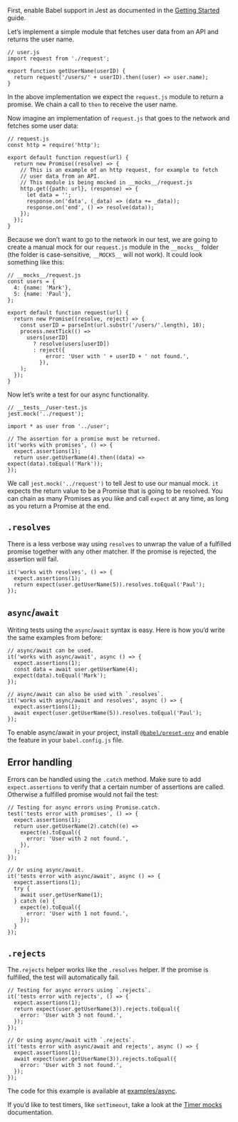 First, enable Babel support in Jest as documented in the [Getting Started](GettingStarted.md#using-babel) guide.

Let’s implement a simple module that fetches user data from an API and returns the user name.

    // user.js
    import request from './request';

    export function getUserName(userID) {
      return request('/users/' + userID).then((user) => user.name);
    }

In the above implementation we expect the `request.js` module to return a promise. We chain a call to `then` to receive the user name.

Now imagine an implementation of `request.js` that goes to the network and fetches some user data:

    // request.js
    const http = require('http');

    export default function request(url) {
      return new Promise((resolve) => {
        // This is an example of an http request, for example to fetch
        // user data from an API.
        // This module is being mocked in __mocks__/request.js
        http.get({path: url}, (response) => {
          let data = '';
          response.on('data', (_data) => (data += _data));
          response.on('end', () => resolve(data));
        });
      });
    }

Because we don’t want to go to the network in our test, we are going to create a manual mock for our `request.js` module in the `__mocks__` folder (the folder is case-sensitive, `__MOCKS__` will not work). It could look something like this:

    // __mocks__/request.js
    const users = {
      4: {name: 'Mark'},
      5: {name: 'Paul'},
    };

    export default function request(url) {
      return new Promise((resolve, reject) => {
        const userID = parseInt(url.substr('/users/'.length), 10);
        process.nextTick(() =>
          users[userID]
            ? resolve(users[userID])
            : reject({
                error: 'User with ' + userID + ' not found.',
              }),
        );
      });
    }

Now let’s write a test for our async functionality.

    // __tests__/user-test.js
    jest.mock('../request');

    import * as user from '../user';

    // The assertion for a promise must be returned.
    it('works with promises', () => {
      expect.assertions(1);
      return user.getUserName(4).then((data) => expect(data).toEqual('Mark'));
    });

We call `jest.mock('../request')` to tell Jest to use our manual mock. `it` expects the return value to be a Promise that is going to be resolved. You can chain as many Promises as you like and call `expect` at any time, as long as you return a Promise at the end.

## `.resolves`

There is a less verbose way using `resolves` to unwrap the value of a fulfilled promise together with any other matcher. If the promise is rejected, the assertion will fail.

    it('works with resolves', () => {
      expect.assertions(1);
      return expect(user.getUserName(5)).resolves.toEqual('Paul');
    });

## `async`/`await`

Writing tests using the `async`/`await` syntax is easy. Here is how you’d write the same examples from before:

    // async/await can be used.
    it('works with async/await', async () => {
      expect.assertions(1);
      const data = await user.getUserName(4);
      expect(data).toEqual('Mark');
    });

    // async/await can also be used with `.resolves`.
    it('works with async/await and resolves', async () => {
      expect.assertions(1);
      await expect(user.getUserName(5)).resolves.toEqual('Paul');
    });

To enable async/await in your project, install [`@babel/preset-env`](https://babeljs.io/docs/en/babel-preset-env) and enable the feature in your `babel.config.js` file.

## Error handling

Errors can be handled using the `.catch` method. Make sure to add `expect.assertions` to verify that a certain number of assertions are called. Otherwise a fulfilled promise would not fail the test:

    // Testing for async errors using Promise.catch.
    test('tests error with promises', () => {
      expect.assertions(1);
      return user.getUserName(2).catch((e) =>
        expect(e).toEqual({
          error: 'User with 2 not found.',
        }),
      );
    });

    // Or using async/await.
    it('tests error with async/await', async () => {
      expect.assertions(1);
      try {
        await user.getUserName(1);
      } catch (e) {
        expect(e).toEqual({
          error: 'User with 1 not found.',
        });
      }
    });

## `.rejects`

The`.rejects` helper works like the `.resolves` helper. If the promise is fulfilled, the test will automatically fail.

    // Testing for async errors using `.rejects`.
    it('tests error with rejects', () => {
      expect.assertions(1);
      return expect(user.getUserName(3)).rejects.toEqual({
        error: 'User with 3 not found.',
      });
    });

    // Or using async/await with `.rejects`.
    it('tests error with async/await and rejects', async () => {
      expect.assertions(1);
      await expect(user.getUserName(3)).rejects.toEqual({
        error: 'User with 3 not found.',
      });
    });

The code for this example is available at [examples/async](https://github.com/facebook/jest/tree/master/examples/async).

If you’d like to test timers, like `setTimeout`, take a look at the [Timer mocks](TimerMocks.md) documentation.
